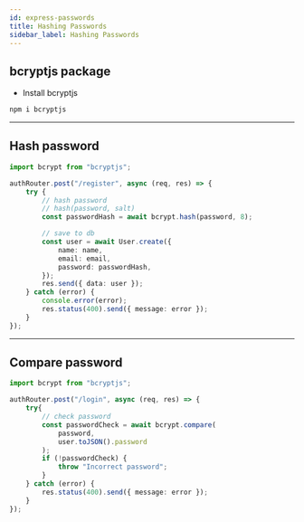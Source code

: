 ```yaml
---
id: express-passwords
title: Hashing Passwords
sidebar_label: Hashing Passwords
---
```


## bcryptjs package

- Install bcryptjs

```bash
npm i bcryptjs
```

---

## Hash password

```ts title="auth.router.ts"
import bcrypt from "bcryptjs";

authRouter.post("/register", async (req, res) => {
    try {
        // hash password
        // hash(password, salt)
        const passwordHash = await bcrypt.hash(password, 8);

        // save to db
        const user = await User.create({
            name: name,
            email: email,
            password: passwordHash,
        });
        res.send({ data: user });
    } catch (error) {
        console.error(error);
        res.status(400).send({ message: error });
    }
});
```

---

## Compare password

```ts title="auth.router.ts"
import bcrypt from "bcryptjs";

authRouter.post("/login", async (req, res) => {
    try{
        // check password
        const passwordCheck = await bcrypt.compare(
            password,
            user.toJSON().password
        );
        if (!passwordCheck) {
            throw "Incorrect password";
        }
    } catch (error) {
        res.status(400).send({ message: error });
    }
});
```
